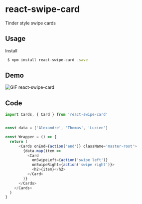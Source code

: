# react-swipe-card
Tinder style swipe cards

## Usage

Install

```bash
 $ npm install react-swipe-card -save
```


## Demo

![GIF react-swipe-card](http://g.recordit.co/WBvhHUoJ1l.gif)


## Code

```javascript
import Cards, { Card } from 'react-swipe-card'


const data = ['Alexandre', 'Thomas', 'Lucien']

const Wrapper = () => {
  return (
	  <Cards onEnd={action('end')} className='master-root'>
        {data.map(item => 
          <Card 
            onSwipeLeft={action('swipe left')} 
            onSwipeRight={action('swipe right')}>
            <h2>{item}</h2>
          </Card>
        )}
      </Cards>
    </Cards>
  )
}
```
